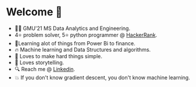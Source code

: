 
# Welcome  :dart:
- :man_student: GMU'21 MS Data Analytics and Engineering.
- 4:star: problem solver, 5:star: python programmer @ [HackerRank](https://www.hackerrank.com/mayankdubey1996).
- :notebook:Learning alot of things from Power Bi to finance.
- :fire: Machine learning and Data Structures and algorithms.
- :raised_hands: Loves to make hard things simple.
- :speech_balloon: Loves storytelling.
- :mag: Reach me @ [Linkedin](https://www.linkedin.com/in/mayank-dubey11/).
- :boom: If you don't know gradient descent, you don't know machine learning.
